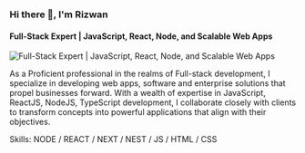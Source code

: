 ### Hi there 👋, I'm Rizwan
####  Full-Stack Expert | JavaScript, React, Node, and Scalable Web Apps
![ Full-Stack Expert | JavaScript, React, Node, and Scalable Web Apps](https://qph.cf2.quoracdn.net/main-qimg-f87267d986a7cbe51abc75050b5ad423)

As a Proficient professional in the realms of Full-stack development, I specialize in developing web apps, software and enterprise solutions that propel businesses forward. With a wealth of expertise in JavaScript, ReactJS, NodeJS, TypeScript development, I collaborate closely with clients to transform concepts into powerful applications that align with their objectives.

Skills: NODE / REACT / NEXT / NEST / JS / HTML / CSS 








<!--
**rizwanayubi/rizwanayubi** is a ✨ _special_ ✨ repository because its `README.md` (this file) appears on your GitHub profile.

Here are some ideas to get you started:

- 🔭 I’m currently working on ...
- 🌱 I’m currently learning ...
- 👯 I’m looking to collaborate on ...
- 🤔 I’m looking for help with ...
- 💬 Ask me about ...
- 📫 How to reach me: ...
- 😄 Pronouns: ...
- ⚡ Fun fact: ...
-->

